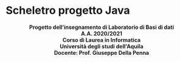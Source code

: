 # Scheletro progetto Java

<div align="center">
  <b>Progetto dell’insegnamento di Laboratorio di Basi di dati</b>
  <br>
  <b>A.A. 2020/2021</b>
  <br>
  <b>Corso di Laurea in Informatica</b>
  <br>
  <b>Università degli studi dell'Aquila</b>
  <br>
  <b>Docente: Prof. Giuseppe Della Penna</b>
</div>
